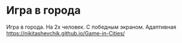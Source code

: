 # Игра в города

Игра в города. На 2х человек. С победным экраном. Адаптивная
https://nikitashevchik.github.io/Game-in-Cities/

